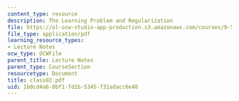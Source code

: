 ```yaml
---
content_type: resource
description: The Learning Problem and Regularization
file: https://ol-ocw-studio-app-production.s3.amazonaws.com/courses/9-520-statistical-learning-theory-and-applications-spring-2003/1b0cd4a68bf1fd1b5345f31adacc6e48_class02.pdf
file_type: application/pdf
learning_resource_types:
- Lecture Notes
ocw_type: OCWFile
parent_title: Lecture Notes
parent_type: CourseSection
resourcetype: Document
title: class02.pdf
uid: 1b0cd4a6-8bf1-fd1b-5345-f31adacc6e48
---
```

